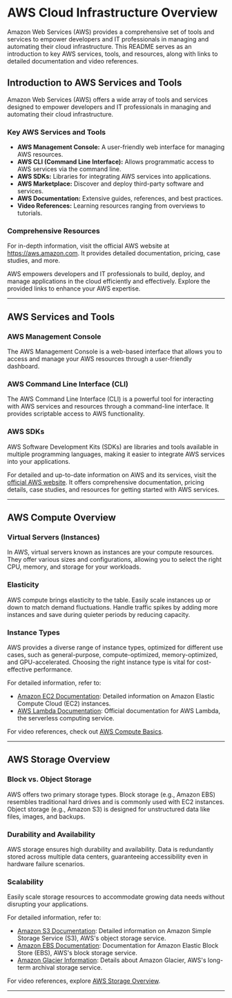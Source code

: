 # AWS Cloud Infrastructure Overview

Amazon Web Services (AWS) provides a comprehensive set of tools and services to empower developers and IT professionals in managing and automating their cloud infrastructure. This README serves as an introduction to key AWS services, tools, and resources, along with links to detailed documentation and video references.

## Introduction to AWS Services and Tools

Amazon Web Services (AWS) offers a wide array of tools and services designed to empower developers and IT professionals in managing and automating their cloud infrastructure.

### Key AWS Services and Tools

- **AWS Management Console:** A user-friendly web interface for managing AWS resources.
- **AWS CLI (Command Line Interface):** Allows programmatic access to AWS services via the command line.
- **AWS SDKs:** Libraries for integrating AWS services into applications.
- **AWS Marketplace:** Discover and deploy third-party software and services.
- **AWS Documentation:** Extensive guides, references, and best practices.
- **Video References:** Learning resources ranging from overviews to tutorials.

### Comprehensive Resources

For in-depth information, visit the official AWS website at https://aws.amazon.com. It provides detailed documentation, pricing, case studies, and more.

AWS empowers developers and IT professionals to build, deploy, and manage applications in the cloud efficiently and effectively. Explore the provided links to enhance your AWS expertise.

---

## AWS Services and Tools

### AWS Management Console

The AWS Management Console is a web-based interface that allows you to access and manage your AWS resources through a user-friendly dashboard.

### AWS Command Line Interface (CLI)

The AWS Command Line Interface (CLI) is a powerful tool for interacting with AWS services and resources through a command-line interface. It provides scriptable access to AWS functionality.

### AWS SDKs

AWS Software Development Kits (SDKs) are libraries and tools available in multiple programming languages, making it easier to integrate AWS services into your applications.

For detailed and up-to-date information on AWS and its services, visit the [official AWS website](https://aws.amazon.com). It offers comprehensive documentation, pricing details, case studies, and resources for getting started with AWS services.

---

## AWS Compute Overview

### Virtual Servers (Instances)

In AWS, virtual servers known as instances are your compute resources. They offer various sizes and configurations, allowing you to select the right CPU, memory, and storage for your workloads.

### Elasticity

AWS compute brings elasticity to the table. Easily scale instances up or down to match demand fluctuations. Handle traffic spikes by adding more instances and save during quieter periods by reducing capacity.

### Instance Types

AWS provides a diverse range of instance types, optimized for different use cases, such as general-purpose, compute-optimized, memory-optimized, and GPU-accelerated. Choosing the right instance type is vital for cost-effective performance.

For detailed information, refer to:
- [Amazon EC2 Documentation](https://docs.aws.amazon.com/ec2): Detailed information on Amazon Elastic Compute Cloud (EC2) instances.
- [AWS Lambda Documentation](https://docs.aws.amazon.com/lambda): Official documentation for AWS Lambda, the serverless computing service.

For video references, check out [AWS Compute Basics](https://youtu.be/ZCNbs6fyfYU).

---

## AWS Storage Overview

### Block vs. Object Storage

AWS offers two primary storage types. Block storage (e.g., Amazon EBS) resembles traditional hard drives and is commonly used with EC2 instances. Object storage (e.g., Amazon S3) is designed for unstructured data like files, images, and backups.

### Durability and Availability

AWS storage ensures high durability and availability. Data is redundantly stored across multiple data centers, guaranteeing accessibility even in hardware failure scenarios.

### Scalability

Easily scale storage resources to accommodate growing data needs without disrupting your applications.

For detailed information, refer to:
- [Amazon S3 Documentation](https://docs.aws.amazon.com/s3): Detailed information on Amazon Simple Storage Service (S3), AWS's object storage service.
- [Amazon EBS Documentation](https://docs.aws.amazon.com/ebs): Documentation for Amazon Elastic Block Store (EBS), AWS's block storage service.
- [Amazon Glacier Information](https://aws.amazon.com/glacier): Details about Amazon Glacier, AWS's long-term archival storage service.

For video references, explore [AWS Storage Overview](https://youtu.be/6vNC_BCqFmI).

---
